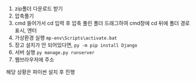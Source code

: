 1. zip폴더 다운로드 받기
2. 압축풀기
3. cmd 들어가서 cd 입력 후 압축 풀린 폴더 드래그하여 cmd창에 cd 뒤에 폴더 경로 표시, 엔터
4. 가상환경 실행                `mp-env\Scripts\activate.bat`
5. 장고 설치가 안 되어있다면,    `py -m pip install Django`
6. 서버 실행                    `py manage.py runserver`
7. 웹브라우저에 주소 

해당 상황은 파이썬 설치 후 진행
